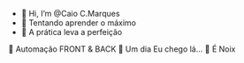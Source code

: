 - 👋 Hi, I’m @Caio C.Marques
- 👀 Tentando aprender o máximo
- 👀 A prática leva a perfeição

 👀 Automação FRONT & BACK 
 👀 Um dia Eu chego lá...
 👀 É Noix


<!---
CCMarques/CCMarques is a ✨ special ✨ repository because its `README.md` (this file) appears on your GitHub profile.
You can click the Preview link to take a look at your changes.
--->
